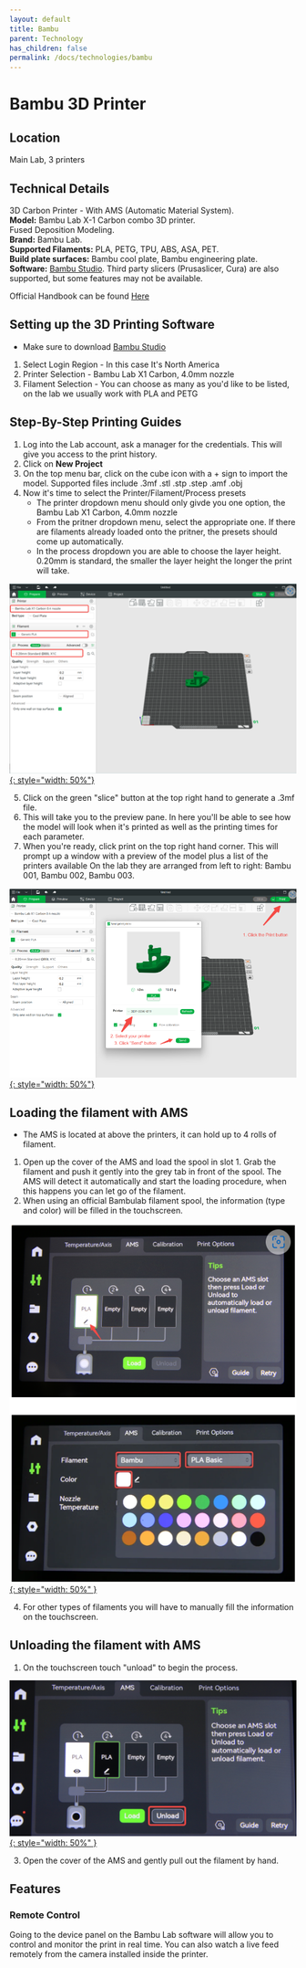 ```yaml
---
layout: default
title: Bambu
parent: Technology
has_children: false
permalink: /docs/technologies/bambu
---
```


# Bambu 3D Printer

## Location

Main Lab, 3 printers

## Technical Details

3D Carbon Printer - With AMS (Automatic Material System).  
**Model:** Bambu Lab X-1 Carbon combo 3D printer.  
Fused Deposition Modeling.  
**Brand:** Bambu Lab.  
**Supported Filaments:** PLA, PETG, TPU, ABS, ASA, PET.  
**Build plate surfaces:** Bambu cool plate, Bambu engineering plate.  
**Software:** [Bambu Studio](https://bambulab.com/en/download/studio). Third party slicers (Prusaslicer, Cura) are also supported, but some features may
not be available.  

Official Handbook can be found [Here](https://wiki.bambulab.com/en/x1/manual/x1cc-quick-start-guide)

## Setting up the 3D Printing Software
- Make sure to download [Bambu Studio](https://bambulab.com/en/download/studio)
1. Select Login Region - In this case It's North America  
2. Printer Selection - Bambu Lab X1 Carbon, 4.0mm nozzle  
3. Filament Selection - You can choose as many as you'd like to be listed, on the lab we usually work with PLA and PETG

## Step-By-Step Printing Guides
1. Log into the Lab account, ask a manager for the credentials. This will give you access to the print history.
2. Click on **New Project**  
3. On the top menu bar, click on the cube icon with a + sign to import the model. Supported files include .3mf .stl .stp .step .amf .obj  
4. Now it's time to select the Printer/Filament/Process presets
   - The printer dropdown menu should only givde you one option, the Bambu Lab X1 Carbon, 4.0mm nozzle
   - From the pritner dropdown menu, select the appropriate one. If there are filaments already loaded onto the pritner, the presets should come up automatically.
   - In the process dropdown you are able to choose the layer height. 0.20mm is standard, the smaller the layer height the longer the print will take.  

 [![Presets list](/assets/images/BambuLab/bambu_Presets.png "Presets list"){: style="width: 50%"}](/assets/images/BambuLab/bambu_Presets.png "Presets list")

5. Click on the green "slice" button at the top right hand to generate a .3mf file.
6. This will take you to the preview pane. In here you'll be able to see how the model will look when it's printed as well as the printing times for each parameter.
7. When you're ready, click print on the top right hand corner. This will prompt up a window with a preview of the model plus a list of the printers available
On the lab they are arranged from left to right: Bambu 001, Bambu 002, Bambu 003.

 [![Send To Print](/assets/images/BambuLab/bambu_Send_Print.png "Presets list"){: style="width: 50%"}](/assets/images/BambuLab/bambu_Send_Print.png "Send To Print")

## Loading the filament with AMS
- The AMS is located at above the printers, it can hold up to 4 rolls of filament.  
1. Open up the cover of the AMS and load the spool in slot 1. Grab the filament and push it gently into the grey tab in front of the spool. The AMS will
detect it automatically and start the loading procedure, when this happens you can let go of the filament.  
2. When using an official Bambulab filament spool, the information (type and color) will be filled in the touchscreen.  
  
 [![Filament menu]( /assets\images\BambuLab\bambu_Filament_Menu.png "Filament menu"){: style="width: 50%" }](/assets\images\BambuLab\bambu_Filament_Menu.png)
 
4. For other types of filaments you will have to manually fill the information on the touchscreen. 

## Unloading the filament with AMS
1. On the touchscreen touch "unload" to begin the process.
  
 [![Unload Filament]( /assets\images\BambuLab\bambu_Unload_Filament.png "Unload Filament"){: style="width: 50%" }](/assets\images\BambuLab\bambu_Unload_Filament.png)

3. Open the cover of the AMS and gently pull out the filament by hand.  

## Features

### Remote Control
Going to the device panel on the Bambu Lab software will allow you to control and monitor the print in real time. You can also watch a live feed remotely from the camera 
installed inside the printer.

